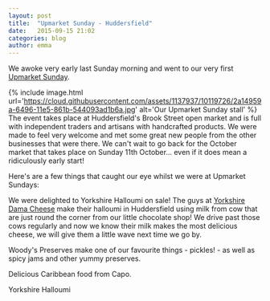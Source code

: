 ```yaml
---
layout: post
title:  "Upmarket Sunday - Huddersfield"
date:   2015-09-15 21:02
categories: blog
author: emma
---
```


We awoke very early last Sunday morning and went to our very first [Upmarket Sunday](https://www.facebook.com/UpmarketSundays).

{% include image.html url='https://cloud.githubusercontent.com/assets/1137937/10119726/2a14959a-6496-11e5-861b-544093ad1b6a.jpg' alt='Our Upmarket Sunday stall' %}
The event takes place at Huddersfield's Brook Street open market and is full with independent traders and artisans with handcrafted products. We were made to feel very welcome and met some great new people from the other businesses that were there. We can't wait to go back for the October market that takes place on Sunday 11th October... even if it does mean a ridiculously early start!

Here's are a few things that caught our eye whilst we were at Upmarket Sundays:

We were delighted to Yorkshire Halloumi on sale! The guys at [Yorkshire Dama Cheese](http://www.yorkshiredamacheese.co.uk/index.html) make their halloumi in Huddersfield using milk from cow that are just round the corner from our little chocolate shop! We drive past those cows regularly and now we know their milk makes the most delicious cheese, we will give them a little wave next time we go by.

Woody's Preserves make one of our favourite things - pickles! - as well as spicy jams and other yummy preserves.

Delicious Caribbean food from Capo.





Yorkshire Halloumi
